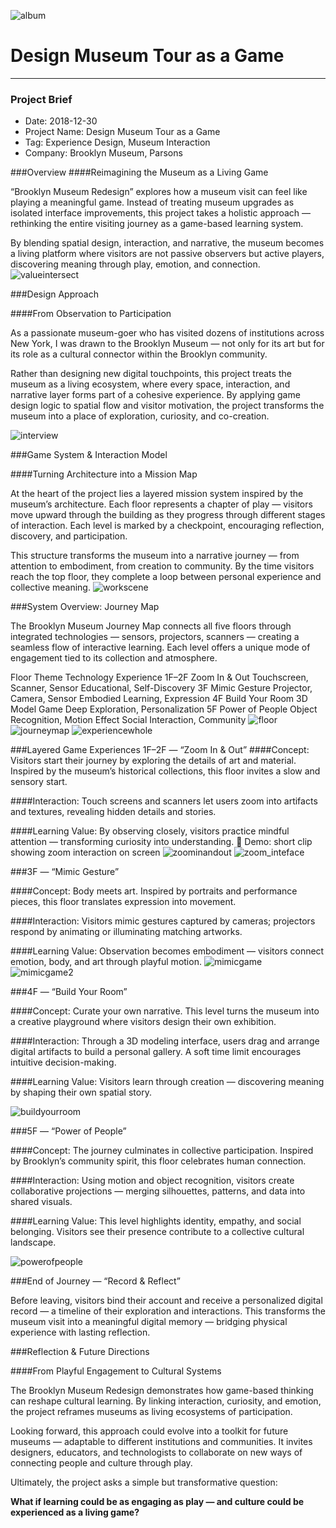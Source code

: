 ![album](./public/album.png)
# Design Museum Tour as a Game

---

### Project Brief
- Date: 2018-12-30
- Project Name: Design Museum Tour as a Game
- Tag: Experience Design, Museum Interaction
- Company: Brooklyn Museum, Parsons


###Overview
####Reimagining the Museum as a Living Game

“Brooklyn Museum Redesign” explores how a museum visit can feel like playing a meaningful game.
Instead of treating museum upgrades as isolated interface improvements, this project takes a holistic approach — rethinking the entire visiting journey as a game-based learning system.

By blending spatial design, interaction, and narrative, the museum becomes a living platform where visitors are not passive observers but active players, discovering meaning through play, emotion, and connection.
![valueintersect](./public/valueintersect.png)

###Design Approach

####From Observation to Participation

As a passionate museum-goer who has visited dozens of institutions across New York, I was drawn to the Brooklyn Museum — not only for its art but for its role as a cultural connector within the Brooklyn community.

Rather than designing new digital touchpoints, this project treats the museum as a living ecosystem, where every space, interaction, and narrative layer forms part of a cohesive experience.
By applying game design logic to spatial flow and visitor motivation, the project transforms the museum into a place of exploration, curiosity, and co-creation.

![interview](./public/interview.png)

###Game System & Interaction Model

####Turning Architecture into a Mission Map

At the heart of the project lies a layered mission system inspired by the museum’s architecture.
Each floor represents a chapter of play — visitors move upward through the building as they progress through different stages of interaction.
Each level is marked by a checkpoint, encouraging reflection, discovery, and participation.

This structure transforms the museum into a narrative journey — from attention to embodiment, from creation to community.
By the time visitors reach the top floor, they complete a loop between personal experience and collective meaning.
![workscene](./public/workscene.png)

###System Overview: Journey Map

The Brooklyn Museum Journey Map connects all five floors through integrated technologies — sensors, projectors, scanners — creating a seamless flow of interactive learning.
Each level offers a unique mode of engagement tied to its collection and atmosphere.

Floor	Theme	Technology	Experience
1F–2F	Zoom In & Out	Touchscreen, Scanner, Sensor	Educational, Self-Discovery
3F	Mimic Gesture	Projector, Camera, Sensor	Embodied Learning, Expression
4F	Build Your Room	3D Model Game	Deep Exploration, Personalization
5F	Power of People	Object Recognition, Motion Effect	Social Interaction, Community
![floor](./public/floor.png)
![journeymap](./public/journeymap.png)
![experiencewhole](./public/experiencewhole.jpg)


###Layered Game Experiences
1F–2F — “Zoom In & Out”
####Concept:
Visitors start their journey by exploring the details of art and material. Inspired by the museum’s historical collections, this floor invites a slow and sensory start.

####Interaction:
Touch screens and scanners let users zoom into artifacts and textures, revealing hidden details and stories.

####Learning Value:
By observing closely, visitors practice mindful attention — transforming curiosity into understanding.
📸 Demo: short clip showing zoom interaction on screen
![zoominandout](./public/zoominandout.png)
![zoom_inteface](./public/zoom_inteface.png)

###3F — “Mimic Gesture”

####Concept:
Body meets art. Inspired by portraits and performance pieces, this floor translates expression into movement.

####Interaction:
Visitors mimic gestures captured by cameras; projectors respond by animating or illuminating matching artworks.

####Learning Value:
Observation becomes embodiment — visitors connect emotion, body, and art through playful motion.
![mimicgame](./public/mimicgame.png)
![mimicgame2](./public/mimicgame2.png)


###4F — “Build Your Room”

####Concept:
Curate your own narrative. This level turns the museum into a creative playground where visitors design their own exhibition.

####Interaction:
Through a 3D modeling interface, users drag and arrange digital artifacts to build a personal gallery. A soft time limit encourages intuitive decision-making.

####Learning Value:
Visitors learn through creation — discovering meaning by shaping their own spatial story.

![buildyourroom](./public/buildyourroom.png)

###5F — “Power of People”

####Concept:
The journey culminates in collective participation. Inspired by Brooklyn’s community spirit, this floor celebrates human connection.

####Interaction:
Using motion and object recognition, visitors create collaborative projections — merging silhouettes, patterns, and data into shared visuals.

####Learning Value:
This level highlights identity, empathy, and social belonging. Visitors see their presence contribute to a collective cultural landscape.

![powerofpeople](./public/powerofpeople.png)

###End of Journey — “Record & Reflect”

Before leaving, visitors bind their account and receive a personalized digital record — a timeline of their exploration and interactions.
This transforms the museum visit into a meaningful digital memory — bridging physical experience with lasting reflection.


###Reflection & Future Directions

####From Playful Engagement to Cultural Systems

The Brooklyn Museum Redesign demonstrates how game-based thinking can reshape cultural learning.
By linking interaction, curiosity, and emotion, the project reframes museums as living ecosystems of participation.

Looking forward, this approach could evolve into a toolkit for future museums — adaptable to different institutions and communities.
It invites designers, educators, and technologists to collaborate on new ways of connecting people and culture through play.

Ultimately, the project asks a simple but transformative question:

**What if learning could be as engaging as play — and culture could be experienced as a living game?**